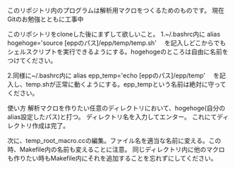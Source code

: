 このリポジトリ内のプログラムは解析用マクロをつくるためのものです。
現在Gitのお勉強とともに工事中

このリポシトリをcloneした後にまずして欲しいこと。
1.~/.bashrc内に
	alias hogehoge='source [eppのパス]/epp/temp/temp.sh'
　を記入しどこからでもシェルスクリプトを実行できるようにする。hogehogeのところは自由に名前をつけてください。

2.同様に~/.bashrc内に
	alias epp_temp='echo [eppのパス]/epp/temp'
　を記入し、temp.shが正常に動くようにする。epp_tempという名前は絶対に守ってください。

使い方
解析マクロを作りたい任意のディレクトリにおいて、hogehoge(自分のalias設定したパス)と打つ。
ディレクトリ名を入力してエンター。
これにてディレクトリ作成は完了。

次に、temp_root_macro.ccの編集。ファイル名を適当な名前に変える。この時、Makefile内の名前も変えることに注意。
同じディレクトリ内に他のマクロも作りたい時もMakefile内にそれを追加することを忘れずにしてください。
